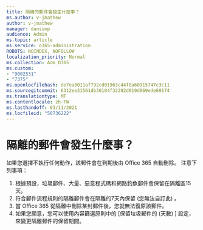 ```yaml
---
title: 隔離的郵件會發生什麼事？
ms.author: v-jmathew
author: v-jmathew
manager: dansimp
audience: Admin
ms.topic: article
ms.service: o365-administration
ROBOTS: NOINDEX, NOFOLLOW
localization_priority: Normal
ms.collection: Adm_O365
ms.custom:
- "9002531"
- "7375"
ms.openlocfilehash: de7ea8011af792cd01963c44f8a60915747c3c11
ms.sourcegitcommit: 6312ee31561db36104f32282d019d069ede69174
ms.translationtype: MT
ms.contentlocale: zh-TW
ms.lasthandoff: 03/11/2021
ms.locfileid: "50736222"
---
```

# <a name="what-happens-to-quarantined-messages"></a>隔離的郵件會發生什麼事？

如果您選擇不執行任何動作，該郵件會在到期後由 Office 365 自動刪除。 注意下列事項：

1. 根據預設，垃圾郵件、大量、惡意程式碼和網路釣魚郵件會保留在隔離區15天。
2. 符合郵件流程規則的隔離郵件會在隔離的7天內保留 (您無法自訂此) 。
3. 當 Office 365 從隔離中刪除某封郵件後，您就無法復原該郵件。
4. 如果您願意，您可以使用內容篩選原則中的 [保留垃圾郵件的 (天數) ] 設定，來變更隔離郵件的保留期間。
